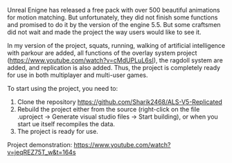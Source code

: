 Unreal Enigne has released a free pack with over 500 beautiful animations for motion matching. But unfortunately, they did not finish some functions and promised to do it by the version of the engine 5.5. But some craftsmen did not wait and made the project the way users would like to see it.

In my version of the project, squats, running, walking of artificial intelligence with parkour are added, all functions of the overlay system project (https://www.youtube.com/watch?v=cMdUPLuL6sI), the ragdoll system are added, and replication is also added. Thus, the project is completely ready for use in both multiplayer and multi-user games.

To start using the project, you need to:
1. Clone the repository https://github.com/Sharik2468/ALS-V5-Replicated
2. Rebuild the project either from the source (right-click on the file .uproject -> Generate visual studio files -> Start building), or when you start ue itself recompiles the data.
3. The project is ready for use.

Project demonstration: https://www.youtube.com/watch?v=jeqREZ75T_w&t=164s
